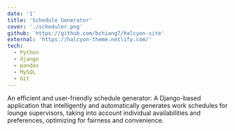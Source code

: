 ```yaml
---
date: '1'
title: 'Schedule Generator'
cover: './scheduler.png'
github: 'https://github.com/bchiang7/halcyon-site'
external: 'https://halcyon-theme.netlify.com/'
tech:
  - Python
  - django
  - pandas
  - MySQL
  - Git
---
```


An efficient and user-friendly schedule generator: A Django-based application that intelligently and automatically generates work schedules for lounge supervisors, taking into account individual availabilities and preferences, optimizing for fairness and convenience.

<!--
A minimal, dark blue theme for VS Code, Sublime Text, Atom, iTerm, and more. Available on [Visual Studio Marketplace](https://marketplace.visualstudio.com/items?itemName=brittanychiang.halcyon-vscode), [Package Control](https://packagecontrol.io/packages/Halcyon%20Theme), [Atom Package Manager](https://atom.io/themes/halcyon-syntax), and [npm](https://www.npmjs.com/package/hyper-halcyon-theme).

-->
